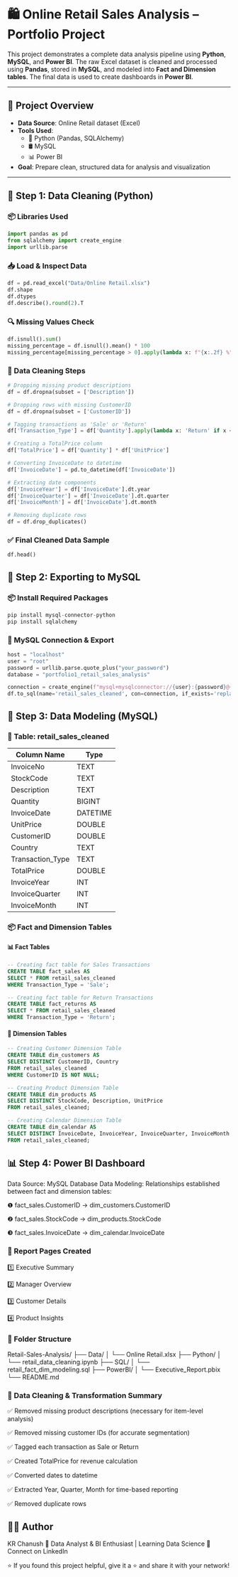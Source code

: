 # 🛍️ Online Retail Sales Analysis – Portfolio Project

This project demonstrates a complete data analysis pipeline using **Python**, **MySQL**, and **Power BI**. The raw Excel dataset is cleaned and processed using **Pandas**, stored in **MySQL**, and modeled into **Fact and Dimension tables**. The final data is used to create dashboards in **Power BI**.

---

## 📌 Project Overview

- **Data Source**: Online Retail dataset (Excel)
- **Tools Used**:
  - 🐍 Python (Pandas, SQLAlchemy)
  - 🛢️ MySQL
  - 📊 Power BI
- **Goal**: Prepare clean, structured data for analysis and visualization

---

## 🧹 Step 1: Data Cleaning (Python)

### 📦 Libraries Used

```python
import pandas as pd
from sqlalchemy import create_engine
import urllib.parse
```

### 📥 Load & Inspect Data
```python
df = pd.read_excel("Data/Online Retail.xlsx")
df.shape
df.dtypes
df.describe().round(2).T
```

### 🔍 Missing Values Check
```python
df.isnull().sum()
missing_percentage = df.isnull().mean() * 100
missing_percentage[missing_percentage > 0].apply(lambda x: f"{x:.2f} %")
```

### 🧼 Data Cleaning Steps
```python
# Dropping missing product descriptions
df = df.dropna(subset = ['Description'])

# Dropping rows with missing CustomerID
df = df.dropna(subset = ['CustomerID'])

# Tagging transactions as 'Sale' or 'Return'
df['Transaction_Type'] = df['Quantity'].apply(lambda x: 'Return' if x < 0 else 'Sale')

# Creating a TotalPrice column
df['TotalPrice'] = df['Quantity'] * df['UnitPrice']

# Converting InvoiceDate to datetime
df['InvoiceDate'] = pd.to_datetime(df['InvoiceDate'])

# Extracting date components
df['InvoiceYear'] = df['InvoiceDate'].dt.year
df['InvoiceQuarter'] = df['InvoiceDate'].dt.quarter
df['InvoiceMonth'] = df['InvoiceDate'].dt.month

# Removing duplicate rows
df = df.drop_duplicates()
```

### ✅ Final Cleaned Data Sample
```python
df.head()
```

## 💾 Step 2: Exporting to MySQL
### 📦 Install Required Packages
```python
pip install mysql-connector-python
pip install sqlalchemy
```

### 🔗 MySQL Connection & Export
```python
host = "localhost"
user = "root"
password = urllib.parse.quote_plus("your_password")
database = "portfolio1_retail_sales_analysis"

connection = create_engine(f"mysql+mysqlconnector://{user}:{password}@{host}/{database}")
df.to_sql(name='retail_sales_cleaned', con=connection, if_exists='replace', index=False)
```

## 🧱 Step 3: Data Modeling (MySQL)
### 📝 Table: retail_sales_cleaned
| Column Name       | Type     |
| ----------------- | -------- |
| InvoiceNo         | TEXT     |
| StockCode         | TEXT     |
| Description       | TEXT     |
| Quantity          | BIGINT   |
| InvoiceDate       | DATETIME |
| UnitPrice         | DOUBLE   |
| CustomerID        | DOUBLE   |
| Country           | TEXT     |
| Transaction\_Type | TEXT     |
| TotalPrice        | DOUBLE   |
| InvoiceYear       | INT      |
| InvoiceQuarter    | INT      |
| InvoiceMonth      | INT      |


### 📦 Fact and Dimension Tables
#### 📊 Fact Tables
```sql
-- Creating fact table for Sales Transactions
CREATE TABLE fact_sales AS
SELECT * FROM retail_sales_cleaned
WHERE Transaction_Type = 'Sale';

-- Creating fact table for Return Transactions
CREATE TABLE fact_returns AS
SELECT * FROM retail_sales_cleaned
WHERE Transaction_Type = 'Return';
```

#### 📐 Dimension Tables
```sql
-- Creating Customer Dimension Table
CREATE TABLE dim_customers AS
SELECT DISTINCT CustomerID, Country
FROM retail_sales_cleaned
WHERE CustomerID IS NOT NULL;

-- Creating Product Dimension Table
CREATE TABLE dim_products AS
SELECT DISTINCT StockCode, Description, UnitPrice
FROM retail_sales_cleaned;

-- Creating Calendar Dimension Table
CREATE TABLE dim_calendar AS
SELECT DISTINCT InvoiceDate, InvoiceYear, InvoiceQuarter, InvoiceMonth
FROM retail_sales_cleaned;
```

## 📊 Step 4: Power BI Dashboard
Data Source: MySQL Database
Data Modeling: Relationships established between fact and dimension tables:

  ❶ fact_sales.CustomerID → dim_customers.CustomerID
  
  ❷ fact_sales.StockCode → dim_products.StockCode
  
  ❸ fact_sales.InvoiceDate → dim_calendar.InvoiceDate


### 📄 Report Pages Created
1️⃣ Executive Summary

2️⃣ Manager Overview

3️⃣ Customer Details

4️⃣ Product Insights


### 📁 Folder Structure
Retail-Sales-Analysis/
├── Data/
│   └── Online Retail.xlsx
├── Python/
│   └── retail_data_cleaning.ipynb
├── SQL/
│   └── retail_fact_dim_modeling.sql
├── PowerBI/
│   └── Executive_Report.pbix
└── README.md


### 🧾 Data Cleaning & Transformation Summary
✅ Removed missing product descriptions (necessary for item-level analysis)

✅ Removed missing customer IDs (for accurate segmentation)

✅ Tagged each transaction as Sale or Return

✅ Created TotalPrice for revenue calculation

✅ Converted dates to datetime

✅ Extracted Year, Quarter, Month for time-based reporting

✅ Removed duplicate rows


## 🙋‍♂️ Author
KR Chanush
🧠 Data Analyst & BI Enthusiast | Learning Data Science
🔗 Connect on LinkedIn


⭐ If you found this project helpful, give it a ⭐ and share it with your network!
